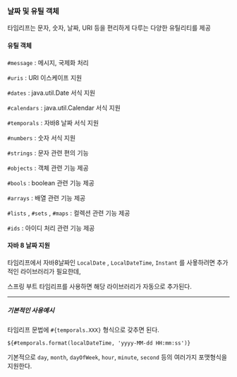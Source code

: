 
### 날짜 및 유틸 객체

타임리프는 문자, 숫자, 날짜, URI 등을 편리하게 다루는 다양한 유틸리티를 제공

#### 유틸 객체

`#message` : 메시지, 국제화 처리

`#uris` : URI 이스케이프 지원

`#dates` : java.util.Date 서식 지원

`#calendars` : java.util.Calendar 서식 지원

`#temporals` : 자바8 날짜 서식 지원

`#numbers` : 숫자 서식 지원

`#strings` : 문자 관련 편의 기능

`#objects` : 객체 관련 기능 제공

`#bools` : boolean 관련 기능 제공

`#arrays` : 배열 관련 기능 제공

`#lists` , `#sets` , `#maps` : 컬렉션 관련 기능 제공

`#ids` : 아이디 처리 관련 기능 제공


#### 자바 8 날짜 지원

타임리프에서 자바8날짜인 `LocalDate` , `LocalDateTime`, `Instant` 를  사욯하려면 추가적인 라이브러리가 필요한데, 

스프링 부트 타임리프를 사용하면 해당 라이브러리가 자동으로 추가된다.



------

##### 기본적인 사용예시

타임리프 문법에 `#{temporals.XXX}` 형식으로 갖추면 된다.

```
${#temporals.format(localDateTime, 'yyyy-MM-dd HH:mm:ss')}
```

기본적으로 `day`, `month`, `dayOfWeek`, `hour`, `minute`, `second` 등의 
여러가지 포맷형식을 지원한다.


